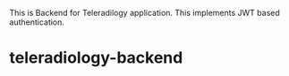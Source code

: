 This is Backend for Teleradilogy application.
This implements JWT based authentication.
# teleradiology-backend
